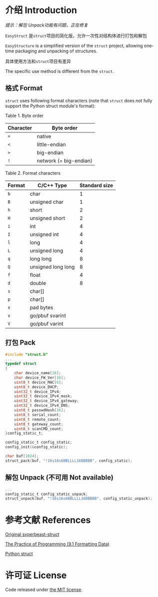 # 介绍 Introduction

*提示：解包 Unpack功能有问题，正在修复*

`EasyStruct` 是`struct`项目的简化版，允许一次性对结构体进行打包和解包

`EasyStructure` is a simplified version of the `struct` project, allowing one-time packaging and unpacking of structures.

具体使用方法和`struct`项目有差异

The specific use method is different from the `struct`.

## 格式 Format

`struct` uses following format characters (note that `struct` does not fully
support the Python struct module's format):

Table 1. Byte order

Character | Byte order             
----------|-----------
 `=`      | native                 
 `<`      | little-endian          
 `>`      | big-endian             
 `!`      | network (= big-endian) 


Table 2. Format characters

Format | C/C++ Type         | Standard size
-------|--------------------|--------------
 `b`   | char               | 1
 `B`   | unsigned char      | 1
 `h`   | short              | 2
 `H`   | unsigned short     | 2
 `i`   | int                | 4
 `I`   | unsigned int       | 4
 `l`   | long               | 4
 `L`   | unsigned long      | 4
 `q`   | long long          | 8
 `Q`   | unsigned long long | 8
 `f`   | float              | 4
 `d`   | double             | 8
 `s`   | char[]             |
 `p`   | char[]             |
 `x`   | pad bytes          |
 `v`   | go/pbuf svarint    |
 `V`   | go/pbuf varint     |

## 打包 Pack

```c
#include "struct.h"
...
typedef struct
{
    char device_name[16];
    char device_FW_Ver[16];
    uint8_t device_MAC[6];
    uint8_t device_DHCP;
    uint32_t device_IPv4;
    uint32_t device_IPv4_mask;
    uint32_t device_IPv4_gateway;
    uint32_t device_IPv4_DNS;
    uint8_t passwdHash[16];
    uint8_t serial_count;
    uint8_t remote_count;
    uint8_t gateway_count;
    uint8_t scanCMD_count;
}config_static_t;

config_static_t config_static;
config_init(&config_static);

char buf[1024];
struct_pack(buf, "!16s16s6BBLLLL16BBBBB", config_static);
```

## 解包 Unpack (不可用 Not available)

```c
...
config_static_t config_static_unpack;
struct_unpack(buf, "!16s16s6BBLLLL16BBBBB", config_static_unpack);
```


# 参考文献 References
[Original svperbeast-struct](https://github.com/svperbeast/struct "svperbeast-struct project")

[The Practice of Programming (9.1 Formatting Data)](http://www.amazon.com/Practice-Programming-Addison-Wesley-Professional-Computing/dp/020161586X/ref=sr_1_1?ie=UTF8&qid=1359350725&sr=8-1&keywords=practice+of+programming "The Practice of Programming")

[Python struct](http://docs.python.org/2/library/struct.html#module-struct "Python struct module")

# 许可证 License
Code released under [the MIT license](https://github.com/svperbeast/struct/blob/master/LICENSE).
